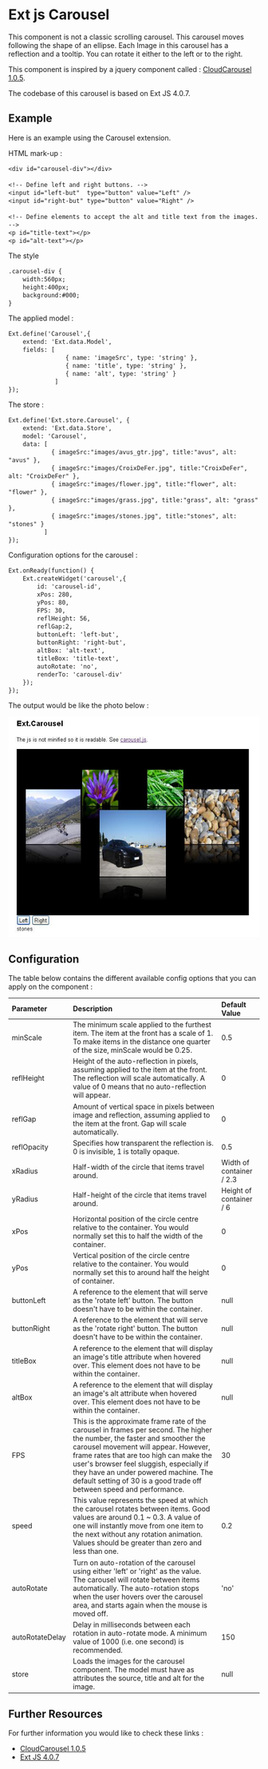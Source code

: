 Ext js Carousel
===============
This component is not a classic scrolling carousel. This carousel moves following the shape of an ellipse.
Each Image in this carousel has a reflection and a tooltip. You can rotate it either to the left or to the right.

This component is inspired by a jquery component called : [CloudCarousel 1.0.5](http://www.professorcloud.com).

The codebase of this carousel is based on Ext JS 4.0.7. 

Example
-------
Here is an example using the Carousel extension.

HTML mark-up :

```
<div id="carousel-div"></div>

<!-- Define left and right buttons. -->
<input id="left-but"  type="button" value="Left" />
<input id="right-but" type="button" value="Right" />

<!-- Define elements to accept the alt and title text from the images. -->
<p id="title-text"></p>
<p id="alt-text"></p>
```

The style
```
.carousel-div {
    width:560px; 
    height:400px; 
    background:#000; 
}
```

The applied model :
```
Ext.define('Carousel',{ 
    extend: 'Ext.data.Model',
    fields: [ 
                { name: 'imageSrc', type: 'string' },
                { name: 'title', type: 'string' },
                { name: 'alt', type: 'string' }
             ] 
});
```

The store :
```
Ext.define('Ext.store.Carousel', { 
    extend: 'Ext.data.Store',
    model: 'Carousel', 
    data: [
            { imageSrc:"images/avus_gtr.jpg", title:"avus", alt: "avus" },
            { imageSrc:"images/CroixDeFer.jpg", title:"CroixDeFer", alt: "CroixDeFer" },
            { imageSrc:"images/flower.jpg", title:"flower", alt: "flower" },
            { imageSrc:"images/grass.jpg", title:"grass", alt: "grass" },
            { imageSrc:"images/stones.jpg", title:"stones", alt: "stones" } 
          ] 
});
```

Configuration options for the carousel :
```
Ext.onReady(function() { 
    Ext.createWidget('carousel',{ 
        id: 'carousel-id', 
        xPos: 280, 
        yPos: 80, 
        FPS: 30, 
        reflHeight: 56, 
        reflGap:2, 
        buttonLeft: 'left-but', 
        buttonRight: 'right-but', 
        altBox: 'alt-text', 
        titleBox: 'title-text', 
        autoRotate: 'no', 
        renderTo: 'carousel-div' 
    }); 
});
```

The output would be like the photo below :

<img class="img-responsive" src="doc/carousel.jpg" />

Configuration
-------------

The table below contains the different available config options that you can apply on the component :

|Parameter|Description|Default Value| 
|:------------|:--------------|:----------------| 
|minScale |The minimum scale applied to the furthest item. The item at the front has a scale of 1. To make items in the distance one quarter of the size, minScale would be 0.25.|0.5 | 
|reflHeight |Height of the auto-reflection in pixels, assuming applied to the item at the front. The reflection will scale automatically. A value of 0 means that no auto-reflection will appear.|0 | 
|reflGap |Amount of vertical space in pixels between image and reflection, assuming applied to the item at the front. Gap will scale automatically.|0 | 
|reflOpacity |Specifies how transparent the reflection is. 0 is invisible, 1 is totally opaque.|0.5 | 
|xRadius |Half-width of the circle that items travel around.|Width of container / 2.3| 
|yRadius |Half-height of the circle that items travel around.|Height of container / 6| 
|xPos |Horizontal position of the circle centre relative to the container. You would normally set this to half the width of the container.|0 | 
|yPos |Vertical position of the circle centre relative to the container. You would normally set this to around half the height of container.|0 | 
|buttonLeft |A reference to the element that will serve as the 'rotate left' button. The button doesn't have to be within the container.|null | 
|buttonRight |A reference to the element that will serve as the 'rotate right' button. The button doesn't have to be within the container.|null | 
|titleBox |A reference to the element that will display an image's title attribute when hovered over. This element does not have to be within the container.|null | 
|altBox |A reference to the element that will display an image's alt attribute when hovered over. This element does not have to be within the container.|null | 
|FPS |This is the approximate frame rate of the carousel in frames per second. The higher the number, the faster and smoother the carousel movement will appear. However, frame rates that are too high can make the user's browser feel sluggish, especially if they have an under powered machine. The default setting of 30 is a good trade off between speed and performance.|30 | 
|speed |This value represents the speed at which the carousel rotates between items. Good values are around 0.1 ~ 0.3. A value of one will instantly move from one item to the next without any rotation animation. Values should be greater than zero and less than one.|0.2 | 
|autoRotate |Turn on auto-rotation of the carousel using either 'left' or 'right' as the value. The carousel will rotate between items automatically. The auto-rotation stops when the user hovers over the carousel area, and starts again when the mouse is moved off.|'no' | 
|autoRotateDelay|Delay in milliseconds between each rotation in auto-rotate mode. A minimum value of 1000 (i.e. one second) is recommended.|150 | 
|store |Loads the images for the carousel component. The model must have as attributes the source, title and alt for the image.|null |

Further Resources
-----------------
For further information you would like to check these links :

* [CloudCarousel 1.0.5](http://www.professorcloud.com/mainsite/carousel.htm)
* [Ext JS 4.0.7](http://docs.sencha.com/extjs/4.0.7/#!/api/Ext)
